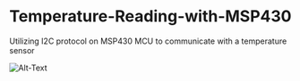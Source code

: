 # Temperature-Reading-with-MSP430
Utilizing I2C protocol on MSP430 MCU to communicate with a temperature sensor 


![Alt-Text](FlowChart.png)
